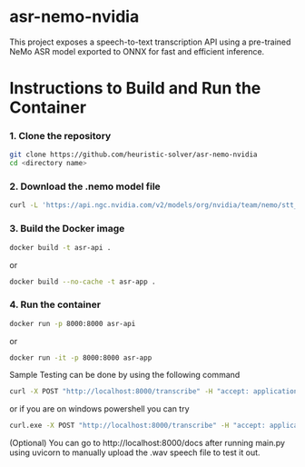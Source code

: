 # asr-nemo-nvidia
This project exposes a speech-to-text transcription API using a pre-trained NeMo ASR model exported to ONNX for fast and efficient inference.

# Instructions to Build and Run the Container

### 1. Clone the repository
```bash
git clone https://github.com/heuristic-solver/asr-nemo-nvidia
cd <directory name>
```

### 2. Download the .nemo model file

```bash
curl -L 'https://api.ngc.nvidia.com/v2/models/org/nvidia/team/nemo/stt_hi_conformer_ctc_medium/1.6.0/files?redirect=true&path=stt_hi_conformer_ctc_medium.nemo' -o 'stt_hi_conformer_ctc_medium.nemo'
```

### 3. Build the Docker image 
```bash
docker build -t asr-api .
```
or 

```bash
docker build --no-cache -t asr-app .
```

### 4. Run the container 
```bash
docker run -p 8000:8000 asr-api
```
or 
```bash
docker run -it -p 8000:8000 asr-app
```

Sample Testing can be done by using the following command 
```bash
curl -X POST "http://localhost:8000/transcribe" -H "accept: application/json" -H "Content-Type: multipart/form-data" -F "file=@your_audio_path.wav"
```
or if you are on windows powershell you can try 
```bash
curl.exe -X POST "http://localhost:8000/transcribe" -H "accept: application/json" -H "Content-Type: multipart/form-data" -F "file=@your_audio_path.wav"
```

(Optional) You can go to http://localhost:8000/docs after running main.py using uvicorn to manually upload the .wav speech file to test it out. 
